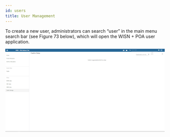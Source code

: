 ```yaml
---
id: users
title: User Management
---
```

To create a new user, administrators can search “user” in the main menu search bar (see Figure 73 below), which will open the WISN + POA user application. 

![img alt](/img/cadre1.png)